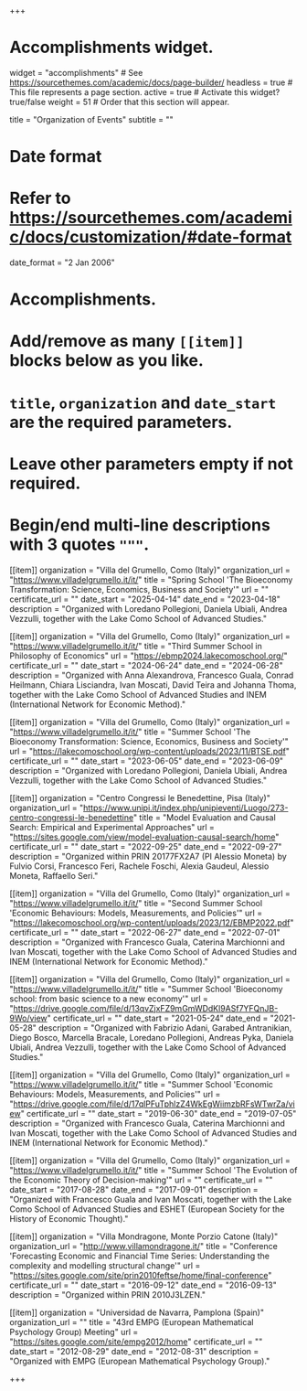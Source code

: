 +++
# Accomplishments widget.
widget = "accomplishments"  # See https://sourcethemes.com/academic/docs/page-builder/
headless = true  # This file represents a page section.
active = true  # Activate this widget? true/false
weight = 51  # Order that this section will appear.

title = "Organization of Events"
subtitle = ""

# Date format
#   Refer to https://sourcethemes.com/academic/docs/customization/#date-format
date_format = "2 Jan 2006"

# Accomplishments.
#   Add/remove as many `[[item]]` blocks below as you like.
#   `title`, `organization` and `date_start` are the required parameters.
#   Leave other parameters empty if not required.
#   Begin/end multi-line descriptions with 3 quotes `"""`.


[[item]]
  organization = "Villa del Grumello, Como (Italy)"
  organization_url = "https://www.villadelgrumello.it/it/"
  title = "Spring School 'The Bioeconomy Transformation: Science, Economics, Business and Society'"
  url = ""
  certificate_url = ""
  date_start = "2025-04-14"
  date_end = "2023-04-18"
  description = "Organized with Loredano Pollegioni, Daniela Ubiali, Andrea Vezzulli, together with the Lake Como School of Advanced Studies."

[[item]]
  organization = "Villa del Grumello, Como (Italy)"
  organization_url = "https://www.villadelgrumello.it/it/"
  title = "Third Summer School in Philosophy of Economics"
  url = "https://ebmp2024.lakecomoschool.org/"
  certificate_url = ""
  date_start = "2024-06-24"
  date_end = "2024-06-28"
  description = "Organized with Anna Alexandrova, Francesco Guala, Conrad Heilmann, Chiara Lisciandra, Ivan Moscati, David Teira and Johanna Thoma, together with the Lake Como School of Advanced Studies and INEM (International Network for Economic Method)."

[[item]]
  organization = "Villa del Grumello, Como (Italy)"
  organization_url = "https://www.villadelgrumello.it/it/"
  title = "Summer School 'The Bioeconomy Transformation: Science, Economics, Business and Society'"
  url = "https://lakecomoschool.org/wp-content/uploads/2023/11/BTSE.pdf"
  certificate_url = ""
  date_start = "2023-06-05"
  date_end = "2023-06-09"
  description = "Organized with Loredano Pollegioni, Daniela Ubiali, Andrea Vezzulli, together with the Lake Como School of Advanced Studies."

[[item]]
  organization = "Centro Congressi le Benedettine, Pisa (Italy)"
  organization_url = "https://www.unipi.it/index.php/unipieventi/Luogo/273-centro-congressi-le-benedettine"
  title = "Model Evaluation and Causal Search: Empirical and Experimental Approaches"
  url = "https://sites.google.com/view/model-evaluation-causal-search/home"
  certificate_url = ""
  date_start = "2022-09-25"
  date_end = "2022-09-27"
  description = "Organized within PRIN 20177FX2A7 (PI Alessio Moneta) by Fulvio Corsi, Francesco Feri, Rachele Foschi, Alexia Gaudeul, Alessio Moneta, Raffaello Seri."

[[item]]
  organization = "Villa del Grumello, Como (Italy)"
  organization_url = "https://www.villadelgrumello.it/it/"
  title = "Second Summer School 'Economic Behaviours: Models, Measurements, and Policies'"
  url = "https://lakecomoschool.org/wp-content/uploads/2023/12/EBMP2022.pdf"
  certificate_url = ""
  date_start = "2022-06-27"
  date_end = "2022-07-01"
  description = "Organized with Francesco Guala, Caterina Marchionni and Ivan Moscati, together with the Lake Como School of Advanced Studies and INEM (International Network for Economic Method)."

[[item]]
  organization = "Villa del Grumello, Como (Italy)"
  organization_url = "https://www.villadelgrumello.it/it/"
  title = "Summer School 'Bioeconomy school: from basic science to a new economy'"
  url = "https://drive.google.com/file/d/13qvZjxFZ9mGmWDdKl9ASf7YFQnJB-9Wo/view"
  certificate_url = ""
  date_start = "2021-05-24"
  date_end = "2021-05-28"
  description = "Organized with Fabrizio Adani, Garabed Antranikian, Diego Bosco, Marcella Bracale, Loredano Pollegioni, Andreas Pyka, Daniela Ubiali, Andrea Vezzulli, together with the Lake Como School of Advanced Studies."

[[item]]
  organization = "Villa del Grumello, Como (Italy)"
  organization_url = "https://www.villadelgrumello.it/it/"
  title = "Summer School 'Economic Behaviours: Models, Measurements, and Policies'"
  url = "https://drive.google.com/file/d/17qlPFuTphlzZ4WkEgWiimzbRFsWTwrZa/view"
  certificate_url = ""
  date_start = "2019-06-30"
  date_end = "2019-07-05"
  description = "Organized with Francesco Guala, Caterina Marchionni and Ivan Moscati, together with the Lake Como School of Advanced Studies and INEM (International Network for Economic Method)."

[[item]]
  organization = "Villa del Grumello, Como (Italy)"
  organization_url = "https://www.villadelgrumello.it/it/"
  title = "Summer School 'The Evolution of the Economic Theory of Decision-making'"
  url = ""
  certificate_url = ""
  date_start = "2017-08-28"
  date_end = "2017-09-01"
  description = "Organized with Francesco Guala and Ivan Moscati, together with the Lake Como School of Advanced Studies and ESHET (European Society for the History of Economic Thought)."

[[item]]
  organization = "Villa Mondragone, Monte Porzio Catone (Italy)"
  organization_url = "http://www.villamondragone.it/"
  title = "Conference 'Forecasting Economic and Financial Time Series: Understanding the complexity and modelling structural change'"
  url = "https://sites.google.com/site/prin2010feftse/home/final-conference"
  certificate_url = ""
  date_start = "2016-09-12"
  date_end = "2016-09-13"
  description = "Organized within PRIN 2010J3LZEN."

[[item]]
  organization = "Universidad de Navarra, Pamplona (Spain)"
  organization_url = ""
  title = "43rd EMPG (European Mathematical Psychology Group) Meeting"
  url = "https://sites.google.com/site/empg2012/home"
  certificate_url = ""
  date_start = "2012-08-29"
  date_end = "2012-08-31"
  description = "Organized with EMPG (European Mathematical Psychology Group)."

+++
